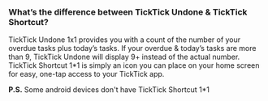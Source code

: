 ### What’s the difference between TickTick Undone & TickTick Shortcut?

TickTick Undone 1x1 provides you with a count of the number of your overdue tasks plus today’s tasks. If your overdue & today’s tasks are more than 9, TickTick Undone will display 9+ instead of the actual number. TickTick Shortcut 1\*1 is simply an icon you can place on your home screen for easy, one-tap access to your TickTick app.

**P.S.** Some android devices don't have TickTick Shortcut 1\*1


